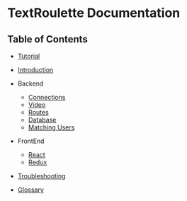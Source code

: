 
# TextRoulette Documentation

## Table of Contents

* [Tutorial](Tutorial.md)
* [Introduction](Introduction.md)

* Backend
    * [Connections](guides/Connections.md)
    * [Video](guides/Video.md)
    * [Routes](guides/Routes.md)
    * [Database](guides/Database.md)
    * [Matching Users](guides/MatchingUsers.md)

* FrontEnd
    * [React](guides/React.md)
    * [Redux](guides/Redux.md)
* [Troubleshooting](Troubleshooting.md)


* [Glossary](Glossary.md)
